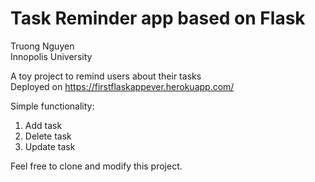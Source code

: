 # Task Reminder app based on Flask
Truong Nguyen <br/>
Innopolis University

A toy project to remind users about their tasks <br/>
Deployed on https://firstflaskappever.herokuapp.com/

Simple functionality:
1. Add task
2. Delete task
3. Update task





Feel free to clone and modify this project.


